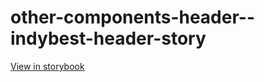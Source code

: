 # other-components-header--indybest-header-story

[View in storybook](https://raw.githack.com/Independent-Digital-News-and-Media-Ltd/indy-branch-review/PR-7819-sb/index.html?path=/story/other-components-header--indybest-header-story)